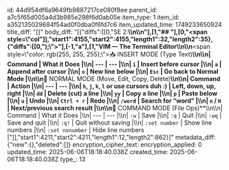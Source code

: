 id: 44d954df6a9649fb9887217ce080f8ee
parent_id: a7c5f65d005a4d3b985e298f6d0ab05e
item_type: 1
item_id: a352135029684f54ad0f0dba0f6fd7c6
item_updated_time: 1749233650924
title_diff: "[]"
body_diff: "[{\"diffs\":[[0,\"SE 2:**</span>\\\n\\\n\"],[1,\"## \"],[0,\"<span style=\\\"col\"]],\"start1\":4155,\"start2\":4155,\"length1\":32,\"length2\":35},{\"diffs\":[[0,\");\\\">\"],[-1,\"a</span>\"],[1,\"VIM — The Terminal Editor</span>\\\n\\\n**<span style=\\\"color: rgb(255, 255, 255);\\\">📥 INSERT MODE (Type Text)</span>**\\\n\\\n| Command | What it Does |\\\n| --- | --- |\\\n| `i` | Insert before cursor |\\\n| `a` | Append after cursor |\\\n| `o` | New line below |\\\n| `Esc` | Go back to Normal Mode |\\\n\\\n**🚀 NORMAL MODE (Move, Edit, Copy, Delete)**\\\n\\\n| Command | Action |\\\n| --- | --- |\\\n| `h`, `j`, `k`, `l` or use cursors duh :) | Left, down, up, right |\\\n| `dd` | Delete (cut) a line |\\\n| `yy` | Copy a line |\\\n| `p` | Paste below |\\\n| `u` | Undo |\\\n| `Ctrl + r` | Redo |\\\n| `/word` | Search for “word” |\\\n| `n` / `N` | Next/previous search result |\\\n\\\n**💾 COMMAND MODE (File Ops)**\\\n\\\n| Command | What it Does |\\\n| --- | --- |\\\n| `:w` | Save |\\\n| `:q` | Quit |\\\n| `:wq` | Save and quit |\\\n| `:q!` | Quit without saving |\\\n| `:set number` | Show line numbers |\\\n| `:set nonumber` | Hide line numbers |\"]],\"start1\":4211,\"start2\":4211,\"length1\":12,\"length2\":862}]"
metadata_diff: {"new":{},"deleted":[]}
encryption_cipher_text: 
encryption_applied: 0
updated_time: 2025-06-06T18:18:40.038Z
created_time: 2025-06-06T18:18:40.038Z
type_: 13